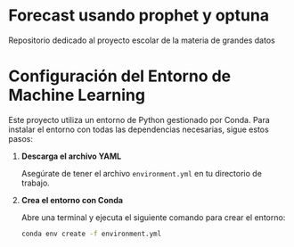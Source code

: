 # Forecast usando prophet y optuna
Repositorio dedicado al proyecto escolar de la materia de grandes datos

# Configuración del Entorno de Machine Learning

Este proyecto utiliza un entorno de Python gestionado por Conda. Para instalar el entorno con todas las dependencias necesarias, sigue estos pasos:

1. **Descarga el archivo YAML**

   Asegúrate de tener el archivo `environment.yml` en tu directorio de trabajo.

2. **Crea el entorno con Conda**

   Abre una terminal y ejecuta el siguiente comando para crear el entorno:

   ```bash
   conda env create -f environment.yml
